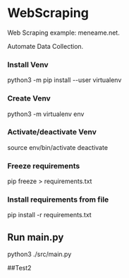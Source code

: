 # WebScraping
Web Scraping example: meneame.net. 

Automate Data Collection.

### Install Venv
python3 -m pip install --user virtualenv
### Create Venv
python3 -m virtualenv env
### Activate/deactivate Venv
source env/bin/activate
deactivate
### Freeze requirements
pip freeze > requirements.txt
### Install requirements from file
pip install -r requirements.txt

## Run main.py
python3 ./src/main.py

##Test2
